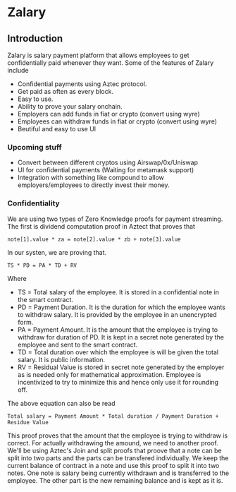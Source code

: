 # Zalary
## Introduction
Zalary is salary payment platform that allows employees to get confidentially paid whenever they want. Some of the features of Zalary include
* Confidential payments using Aztec protocol.
* Get paid as often as every block.
* Easy to use.
* Ability to prove your salary onchain.
* Employers can add funds in fiat or crypto (convert using wyre)
* Employees can withdraw funds in fiat or crypto (convert using wyre)
* Beutiful and easy to use UI

### Upcoming stuff
* Convert between different cryptos using Airswap/0x/Uniswap
* UI for confidential payments (Waiting for metamask support)
* Integration with something like compound to allow employers/employees to directly invest their money.

### Confidentiality
We are using two types of Zero Knowledge proofs for payment streaming. The first is dividend computation proof in Aztect that proves that
```
note[1].value * za = note[2].value * zb + note[3].value
```
In our systen, we are proving that.
```
TS * PD = PA * TD + RV
```
Where
* TS = Total salary of the employee. It is stored in a confidential note in the smart contract.
* PD = Payment Duration. It is the duration for which the employee wants to withdraw salary. It is provided by the employee in an unencrypted form.
* PA = Payment Amount. It is the amount that the employee is trying to withdraw for duration of PD. It is kept in a secret note generated by the employee and sent to the smart contract.
* TD = Total duration over which the employee is will be given the total salary. It is public information.
* RV = Residual Value is stored in secret note generated by the employer as is needed only for mathematical approximation. Employee is incentivized to try to minimize this and hence only use it for rounding off.

The above equation can also be read 
```
Total salary = Payment Amount * Total duration / Payment Duration + Residue Value
```

This proof proves that the amount that the employee is trying to withdraw is correct. For actually withdrawing the amound, we need to another proof. We'll be using Aztec's Join and split proofs that proove that a note can be split into two parts and the parts can be transfered individually. We keep the current balance of contract in a note and use this proof to split it into two notes. One note is salary being currently withdrawn and is transferred to the employee. The other part is the new remaining balance and is kept as it is.
